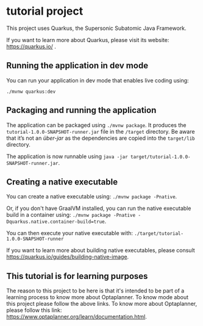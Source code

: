 # tutorial project

This project uses Quarkus, the Supersonic Subatomic Java Framework.

If you want to learn more about Quarkus, please visit its website: https://quarkus.io/ .

## Running the application in dev mode

You can run your application in dev mode that enables live coding using:
```
./mvnw quarkus:dev
```

## Packaging and running the application

The application can be packaged using `./mvnw package`.
It produces the `tutorial-1.0.0-SNAPSHOT-runner.jar` file in the `/target` directory.
Be aware that it’s not an _über-jar_ as the dependencies are copied into the `target/lib` directory.

The application is now runnable using `java -jar target/tutorial-1.0.0-SNAPSHOT-runner.jar`.

## Creating a native executable

You can create a native executable using: `./mvnw package -Pnative`.

Or, if you don't have GraalVM installed, you can run the native executable build in a container using: `./mvnw package -Pnative -Dquarkus.native.container-build=true`.

You can then execute your native executable with: `./target/tutorial-1.0.0-SNAPSHOT-runner`

If you want to learn more about building native executables, please consult https://quarkus.io/guides/building-native-image.

## This tutorial is for learning purposes

The reason to this project to be here is that it's intended to be part of a learning process to know more about Optaplanner.
To know mode about this project please follow the above links.
To know more about Optaplanner, please follow this link: https://www.optaplanner.org/learn/documentation.html.